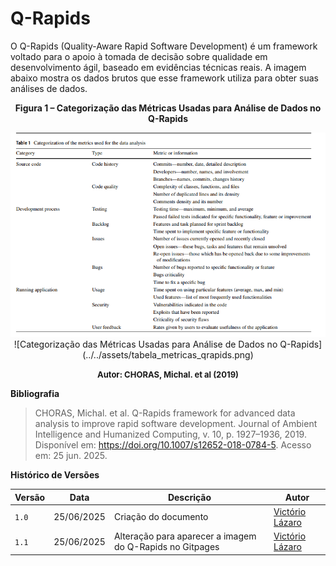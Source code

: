 # Q-Rapids

O Q-Rapids (Quality-Aware Rapid Software Development) é um framework voltado para o apoio à tomada de decisão sobre qualidade em desenvolvimento ágil, baseado em evidências técnicas reais. A imagem abaixo mostra os dados brutos que esse framework utiliza para obter suas análises de dados.

<center>

<a id="fig2">**Figura 1 – Categorização das Métricas Usadas para Análise de Dados no Q-Rapids**</a>

<img src="https://raw.githubusercontent.com/FCTE-Qualidade-de-Software-1/2025-1-T02-RADIA-PERLMAN/refs/heads/main/gitpages/docs/assets/tabela_metricas_qrapids.png">
![Categorização das Métricas Usadas para Análise de Dados no Q-Rapids](../../assets/tabela_metricas_qrapids.png)

<font size="2"><p style="text-align: center"><b>Autor: CHORAS, Michal. et al (2019)</b></p></font>

</center>



**Bibliografia**

> CHORAS, Michal. et al. Q-Rapids framework for advanced data analysis to improve rapid software development. Journal of Ambient Intelligence and Humanized Computing, v. 10, p. 1927–1936, 2019. Disponível em: https://doi.org/10.1007/s12652-018-0784-5. Acesso em: 25 jun. 2025. 
>

**Histórico de Versões**

| **Versão** | **Data**     | **Descrição**                     | **Autor**                                     |
|------------|--------------|-----------------------------------|-----------------------------------------------|
| `1.0`      | 25/06/2025   | Criação do documento  | [Victório Lázaro](https://github.com/Victor-oss) |
| `1.1`      | 25/06/2025   | Alteração para aparecer a imagem do Q-Rapids no Gitpages | [Victório Lázaro](https://github.com/Victor-oss) |